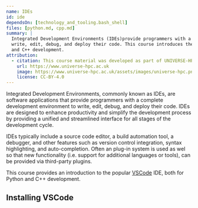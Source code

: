 ```yaml
---
name: IDEs
id: ide
dependsOn: [technology_and_tooling.bash_shell]
files: [python.md, cpp.md]
summary: |
  Integrated Development Environments (IDEs)provide programmers with a complete development environment to
  write, edit, debug, and deploy their code. This course introduces the popular VSCode IDE, both for Python
  and C++ development.
attribution:
  - citation: This course material was developed as part of UNIVERSE-HPC, which is funded through the SPF ExCALIBUR programme under grant number EP/W035731/1
    url: https://www.universe-hpc.ac.uk
    image: https://www.universe-hpc.ac.uk/assets/images/universe-hpc.png
    license: CC-BY-4.0
---
```


Integrated Development Environments, commonly known as IDEs, are software
applications that provide programmers with a complete development environment to
write, edit, debug, and deploy their code. IDEs are designed
to enhance productivity and simplify the development process by providing a
unified and streamlined interface for all stages of the development cycle.

IDEs typically include a source code editor, a build automation tool, a
debugger, and other features such as version control integration, syntax
highlighting, and auto-completion. Often an plug-in system is used as wel so
that new functionality (i.e. support for additional languages or tools), can be
provided via third-party plugins.

This course provides an introduction to the popular [VSCode](https://code.visualstudio.com) IDE, both for Python
and C++ development.

## Installing VSCode
